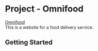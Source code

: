 # Project - Omnifood #
[Omnifood](https://psyhedeliq.github.io/)  
This is a website for a food delivery service.
## Getting Started ##
